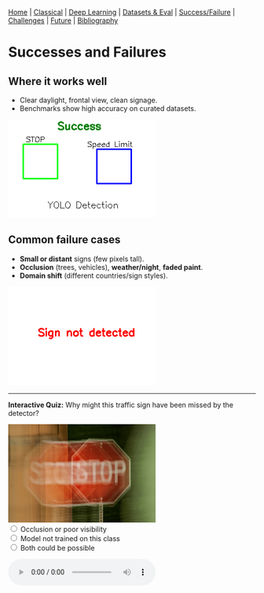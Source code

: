 [Home](index.md) | [Classical](classical.md) | [Deep Learning](deep-learning.md) | [Datasets & Eval](datasets.md) | [Success/Failure](successes-failures.md) | [Challenges](challenges.md) | [Future](future.md) | [Bibliography](bibliography.md)


# Successes and Failures

## Where it works well
- Clear daylight, frontal view, clean signage.
- Benchmarks show high accuracy on curated datasets.

![Success Detection](assets/images/success-detection.png)  


## Common failure cases
- **Small or distant** signs (few pixels tall).
- **Occlusion** (trees, vehicles), **weather/night**, **faded paint**.
- **Domain shift** (different countries/sign styles).

![Failure Detection](assets/images/failure-detection.png)  


<hr>

<p><strong>Interactive Quiz:</strong> Why might this traffic sign have been missed by the detector?</p>
<img src="assets/images/quiz-stop.jpg" alt="Blurred STOP Sign" width="300">

<form id="quizForm">
  <label><input type="radio" name="q4" value="correct"> Occlusion or poor visibility</label><br>
  <label><input type="radio" name="q4" value="partial"> Model not trained on this class</label><br>
  <label><input type="radio" name="q4" value="both"> Both could be possible</label><br>
</form>

<p id="quizResult" style="font-weight:bold; margin-top:10px;"></p>

<script>
  const quizForm = document.getElementById("quizForm");
  const quizResult = document.getElementById("quizResult");

  quizForm.addEventListener("change", function(e) {
    const answer = e.target.value;
    if (answer === "correct") {
      quizResult.textContent = "✅ Correct! Blur and poor visibility are common reasons detectors fail.";
      quizResult.style.color = "green";
    } else if (answer === "both") {
      quizResult.textContent = "⚠️ Close — poor visibility is the main issue here, but dataset coverage can also matter.";
      quizResult.style.color = "orange";
    } else {
      quizResult.textContent = "❌ Not quite. This example mainly shows blur and visibility issues.";
      quizResult.style.color = "red";
    }
  });
</script>



<audio controls src="assets/audio/success-failure.mp3">Your browser does not support audio.</audio>
